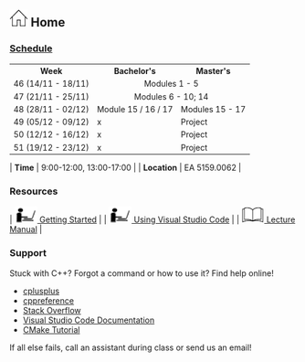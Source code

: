 ## [![Home](img/home.jpg)](https://rugtres.github.io/programming4biologists/) Home

### [Schedule](https://rugtres.github.io/programming4biologists/schedule)

<table>
  <tr>
    <th>Week</th>
    <th>Bachelor's</th>
    <th>Master's</th>
  </tr>
  <tr>
    <td>46 (14/11 - 18/11)</td>
    <td colspan="2" style="text-align:center">Modules 1 - 5</td>
  </tr>
  <tr>
    <td>47 (21/11 - 25/11)</td>
    <td colspan="2" style="text-align:center">Modules 6 - 10; 14</td>
  </tr>
  <tr>
    <td>48 (28/11 - 02/12)</td>
    <td>Module 15 / 16 / 17</td>
    <td>Modules 15 - 17</td>
  </tr>
  <tr>
    <td>49 (05/12 - 09/12)</td>
    <td>x</td>
    <td>Project</td>
  </tr>
  <tr>
    <td>50 (12/12 - 16/12)</td>
    <td>x</td>
    <td>Project</td>
  </tr>
  <tr>
    <td>51 (19/12 - 23/12)</td>
    <td>x</td>
    <td>Project</td>
  </tr>
</table>

| **Time** | 9:00-12:00, 13:00-17:00 |
| **Location** | EA 5159.0062 | 

### Resources

| [![laptop](img/laptop.png) Getting Started](https://rugtres.github.io/programming4biologists/getting-started) | 
| [![laptop](img/laptop.png) Using Visual Studio Code](https://rugtres.github.io/programming4biologists/using-vs-code) | 
| [![book](img/book.png) Lecture Manual](https://raw.githubusercontent.com/rugtres/programming4biologists/gh-pages/Manual/Syllabus_2022_21_11.pdf) |


### Support

Stuck with C++? Forgot a command or how to use it? Find help online!

- [cplusplus](https://www.cplusplus.com/)
- [cppreference](https://en.cppreference.com/w/)
- [Stack Overflow](https://stackoverflow.com/questions/tagged/c%2B%2B)
- [Visual Studio Code Documentation](https://code.visualstudio.com/docs)
- [CMake Tutorial](https://cmake.org/cmake/help/v3.22/guide/tutorial/index.html)

If all else fails, call an assistant during class or send us an email!
